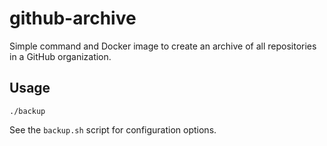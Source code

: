 # github-archive

Simple command and Docker image to create an archive of all repositories in a
GitHub organization.

## Usage

```terminal
./backup
```

See the `backup.sh` script for configuration options.
